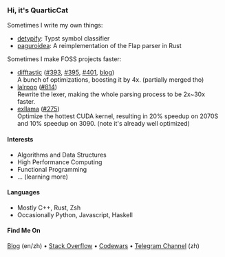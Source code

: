 ### Hi, it's QuarticCat

<!-- <picture>
  <source media="(prefers-color-scheme: dark)" srcset="https://github-readme-stats.vercel.app/api?username=QuarticCat&hide_title=true&count_private=true&show_icons=true&theme=onedark">
  <source media="(prefers-color-scheme: light)" srcset="https://github-readme-stats.vercel.app/api?username=QuarticCat&hide_title=true&count_private=true&show_icons=true">
  <img align="right">
</picture> -->

Sometimes I write my own things:

- [detypify](https://github.com/QuarticCat/detypify): Typst symbol classifier
- [paguroidea](https://github.com/SchrodingerZhu/paguroidea): A reimplementation of the Flap parser in Rust

Sometimes I make FOSS projects faster:

- [difftastic](https://github.com/Wilfred/difftastic)
  ([#393](https://github.com/Wilfred/difftastic/pull/393),
  [#395](https://github.com/Wilfred/difftastic/pull/395),
  [#401](https://github.com/Wilfred/difftastic/pull/401),
  [blog](https://blog.quarticcat.com/posts/optimize-difftastic/))
  <br/>
  A bunch of optimizations, boosting it by 4x. (partially merged tho)
- [lalrpop](https://github.com/lalrpop/lalrpop)
  ([#814](https://github.com/lalrpop/lalrpop/pull/814))
  <br/>
  Rewrite the lexer, making the whole parsing process to be 2x~30x faster.
- [exllama](https://github.com/turboderp/exllama)
  ([#275](https://github.com/turboderp/exllama/pull/275))
  <br/>
  Optimize the hottest CUDA kernel, resulting in 20% speedup on 2070S and 10% speedup on 3090. (note it's already well optimized)

#### Interests

- Algorithms and Data Structures
- High Performance Computing
- Functional Programming
- ... (learning more)

#### Languages

- Mostly C++, Rust, Zsh
- Occasionally Python, Javascript, Haskell

#### Find Me On

[Blog](https://blog.quarticcat.com/) (en/zh)
&bull;
[Stack Overflow](https://stackoverflow.com/users/14258517/quarticcat)
&bull;
[Codewars](https://www.codewars.com/users/QuarticCat)
&bull;
[Telegram Channel](https://t.me/QC_Grove) (zh)
